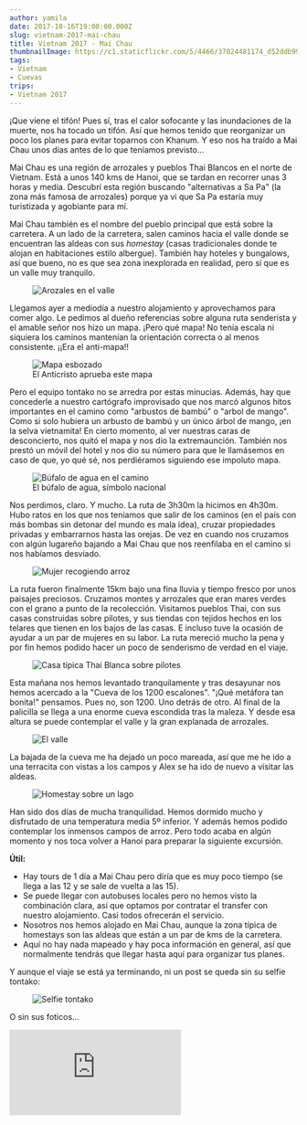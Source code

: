 ```yaml
---
author: yamila
date: 2017-10-16T19:00:00.000Z
slug: vietnam-2017-mai-chau
title: Vietnam 2017 - Mai Chau
thumbnailImage: https://c1.staticflickr.com/5/4466/37024481174_d52ddb99b4_c.jpg
tags:
- Vietnam
- Cuevas
trips:
- Vietnam 2017
---
```


¡Que viene el tifón! Pues sí, tras el calor sofocante y las inundaciones de la muerte, nos ha tocado un tifón. Así que hemos tenido que reorganizar un poco los planes para evitar toparnos con Khanum. Y eso nos ha traído a Mai Chau unos días antes de lo que teníamos previsto...

<!--more-->

Mai Chau es una región de arrozales y pueblos Thai Blancos en el norte de Vietnam. Está a unos 140 kms de Hanoi, que se tardan en recorrer unas 3 horas y media. Descubrí esta región buscando "alternativas a Sa Pa" (la zona más famosa de arrozales) porque ya vi que Sa Pa estaría muy turistizada y agobiante para mí.

Mai Chau también es el nombre del pueblo principal que está sobre la carretera. A un lado de la carretera, salen caminos hacia el valle donde se encuentran las aldeas con sus <em>homestay</em> (casas tradicionales donde te alojan en habitaciones estilo albergue). También hay hoteles y bungalows, así que bueno, no es que sea zona inexplorada en realidad, pero sí que es un valle muy tranquilo.

<figure>
<img src="https://farm5.staticflickr.com/4508/37685554786_5f4ede254d_c.jpg" alt="Arozales en el valle" />
</figure>

Llegamos ayer a mediodía a nuestro alojamiento y aprovechamos para comer algo. Le pedimos al dueño referencias sobre alguna ruta senderista y el amable señor nos hizo un mapa. ¡Pero qué mapa! No tenía escala ni siquiera los caminos mantenían la orientación correcta o al menos consistente. ¡¡Era el anti-mapa!!

<figure>
<img src="https://farm5.staticflickr.com/4488/37702275472_fa2c9241a0_c.jpg" alt="Mapa esbozado" />
<figcaption>El Anticristo aprueba este mapa</figcaption>
</figure>

Pero el equipo tontako no se arredra por estas minucias. Además, hay que concederle a nuestro cartógrafo improvisado que nos marcó algunos hitos importantes en el camino como "arbustos de bambú" o "arbol de mango". Como si solo hubiera un arbusto de bambú y un único árbol de mango, ¡en la selva vietnamita! En cierto momento, al ver nuestras caras de desconcierto, nos quitó el mapa y nos dio la extremaunción. También nos prestó un móvil del hotel y nos dio su número para que le llamásemos en caso de que, yo qué sé, nos perdiéramos siguiendo ese impoluto mapa.

<figure>
<img src="https://farm5.staticflickr.com/4452/37476157130_dc90937dbd_c.jpg" alt="Búfalo de agua en el camino" />
<figcaption>El búfalo de agua, símbolo nacional</figcaption>
</figure>

Nos perdimos, claro. Y mucho. La ruta de 3h30m la hicimos en 4h30m. Hubo ratos en los que nos teníamos que salir de los caminos (en el país con más bombas sin detonar del mundo es mala idea), cruzar propiedades privadas y embarrarnos hasta las orejas. De vez en cuando nos cruzamos con algún lugareño bajando a Mai Chau que nos reenfilaba en el camino si nos habíamos desviado.

<figure>
<img src="https://farm5.staticflickr.com/4448/37024423784_fa13abe14a_c.jpg" alt="Mujer recogiendo arroz" />
</figure>

La ruta fueron finalmente 15km bajo una fina lluvia y tiempo fresco por unos paisajes preciosos. Cruzamos montes y arrozales que eran mares verdes con el grano a punto de la recolección. Visitamos pueblos Thai, con sus casas construidas sobre pilotes, y sus tiendas con tejidos hechos en los telares que tienen en los bajos de las casas. E incluso tuve la ocasión de ayudar a un par de mujeres en su labor. La ruta mereció mucho la pena y por fin hemos podido hacer un poco de senderismo de verdad en el viaje.

<figure>
<img src="https://farm5.staticflickr.com/4472/23881018608_587eaee8af_c.jpg" alt="Casa típica Thai Blanca sobre pilotes" />
</figure>

Esta mañana nos hemos levantado tranquilamente y tras desayunar nos hemos acercado a la "Cueva de los 1200 escalones". "¡Qué metáfora tan bonita!" pensamos. Pues no, son 1200. Uno detrás de otro. Al final de la palicilla se llega a una enorme cueva escondida tras la maleza. Y desde esa altura se puede contemplar el valle y la gran explanada de arrozales.

<figure>
<img src="https://farm5.staticflickr.com/4456/37815949922_730dc6d273_c.jpg" alt="El valle" />
</figure>

La bajada de la cueva me ha dejado un poco mareada, así que me he ido a una terracita con vistas a los campos y Alex se ha ido de nuevo a visitar las aldeas.

<figure>
<img src="https://farm5.staticflickr.com/4456/37114916863_235653de43_c.jpg" alt="Homestay sobre un lago" />
</figure>

Han sido dos días de mucha tranquilidad. Hemos dormido mucho y disfrutado de una temperatura media 5º inferior. Y además hemos podido contemplar los inmensos campos de arroz. Pero todo acaba en algún momento y nos toca volver a Hanoi para preparar la siguiente excursión.

<strong>Útil:</strong>

- Hay tours de 1 día a Mai Chau pero diría que es muy poco tiempo (se llega a las 12 y se sale de vuelta a las 15).
- Se puede llegar con autobuses locales pero no hemos visto la combinación clara, así que optamos por contratar el transfer con nuestro alojamiento. Casi todos ofrecerán el servicio.
- Nosotros nos hemos alojado en Mai Chau, aunque la zona típica de homestays son las aldeas que están a un par de kms de la carretera.
- Aquí no hay nada mapeado y hay poca información en general, así que normalmente tendrás que llegar hasta aquí para organizar tus planes.

Y aunque el viaje se está ya terminando, ni un post se queda sin su selfie tontako:

<figure>
<img src="https://farm5.staticflickr.com/4445/37685850776_00b33a96cc_c.jpg" alt="Selfie tontako" />
</figure>

O sin sus foticos...

<div class='embed-container'><iframe src='https://www.flickr.com/photos/125687915@N08/sets/72157687399586690/player' frameborder='0' allowfullscreen webkitallowfullscreen mozallowfullscreen oallowfullscreen msallowfullscreen></iframe></div>
